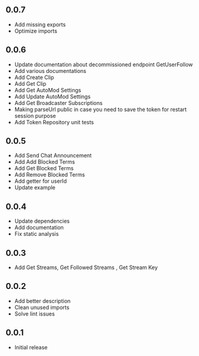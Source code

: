 ## 0.0.7

* Add missing exports
* Optimize imports

## 0.0.6

* Update documentation about decommissioned endpoint GetUserFollow
* Add various documentations
* Add Create Clip 
* Add Get Clip 
* Add Get AutoMod Settings  
* Add Update AutoMod Settings 
* Add Get Broadcaster Subscriptions 
* Making parseUrl public in case you need to save 
the token for restart session purpose
* Add Token Repository unit tests

## 0.0.5

* Add Send Chat Announcement
* Add Add Blocked Terms
* Add Get Blocked Terms
* Add Remove Blocked Terms
* Add getter for userId
* Update example

## 0.0.4

* Update dependencies
* Add documentation
* Fix static analysis

## 0.0.3

* Add Get Streams, Get Followed Streams , Get Stream Key

## 0.0.2

* Add better description
* Clean unused imports
* Solve lint issues

## 0.0.1

* Initial release
